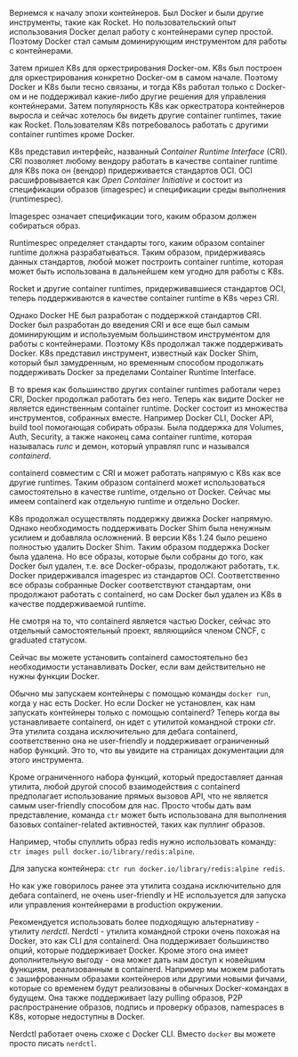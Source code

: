 Вернемся к началу эпохи контейнеров. Был Docker и были другие инструменты, такие как Rocket. Но пользовательский опыт использования Docker делал работу с контейнерами супер простой. Поэтому Docker стал самым доминирующим инструментом для работы с контейнерами.

Затем пришел K8s для оркестрирования Docker-ом. K8s был построен для оркестрирования конкретно Docker-ом в самом начале. Поэтому Docker и K8s были тесно связаны, и тогда K8s работал только с Docker-ом и не поддерживал какие-либо другие решения для управления контейнерами. Затем популярность K8s как оркестратора контейнеров выросла и сейчас хотелось бы видеть другие container runtimes, такие как Rocket. Пользователям K8s потребовалось работать с другими container runtimes кроме Docker.

K8s представил интерфейс, названный *Container Runtime Interface* (CRI). CRI позволяет любому вендору работать в качестве container runtime для K8s пока он (вендор) придерживается стандартов OCI. OCI расшифровывается как *Open Container Initiative* и состоит из спецификации образов (imagespec) и спецификации среды выполнения (runtimespec).

Imagespec означает спецификации того, каким образом должен собираться образ.

Runtimespec определяет стандарты того, каким образом container runtime должна разрабатываться. Таким образом, придерживаясь данных стандартов, любой может построить container runtime, которая может быть использована в дальнейшем кем угодно для работы с K8s.

Rocket и другие container runtimes, придерживавшиеся стандартов OCI, теперь поддерживаются в качестве container runtime в K8s через CRI.

Однако Docker НЕ был разработан с поддержкой стандартов CRI. Docker был разработан до введения CRI и все еще был самым доминирующим и используемым большинством инструментом для работы с контейнерами. Поэтому K8s продолжал также поддерживать Docker. K8s представил инструмент, известный как Docker Shim, который был замудренным, но временным способом продолжать поддерживать Docker за пределами Container Runtime Interface.

В то время как большинство других container runtimes работали через CRI, Docker продолжал работать без него. Теперь как видите Docker не является единственным container runtime. Docker состоит из множества инструментов, собранных вместе. Например Docker CLI, Docker API, build tool помогающая собирать образы. Была поддержка для Volumes, Auth, Security, а также наконец сама container runtime, которая называлась *runc* и демон, который управлял runc и назывался *containerd*.

containerd совместим с CRI и может работать напрямую с K8s как все другие runtimes. Таким образом containerd может использоваться самостоятельно в качестве runtime, отдельно от Docker. Сейчас мы имеем containerd как отдельную runtime и отдельно Docker.

K8s продолжал осуществлять поддержку движка Docker напрямую. Однако необходимость поддерживать Docker Shim была ненужным усилием и добавляла осложнений. В версии K8s 1.24 было решено полностью удалить Docker Shim. Таким образом поддержка Docker была удалена. Но все образы, которые были собраны до того, как Docker был удален, т.е. все Docker-образы, продолжают работать, т.к. Docker придерживался imagespec из стандартов OCI. Соответственно все образы собранные Docker соответствуют стандартам, они продолжают работать с containerd, но сам Docker был удален из K8s в качестве поддерживаемой runtime.

Не смотря на то, что containerd является частью Docker, сейчас это отдельный самостоятельный проект, являющийся членом CNCF, с graduated статусом.

Сейчас вы можете установить containerd самостоятельно без необходимости устанавливать Docker, если вам действительно не нужны функции Docker.

Обычно мы запускаем контейнеры с помощью команды `docker run`, когда у нас есть Docker. Но если Docker не установлен, как нам запускать контейнеры только с помощью containerd? Теперь когда вы устанавливаете containerd, он идет с утилитой командной строки *ctr*. Эта утилита создана исключительно для дебага containerd, соответственно она не user-friendly и поддерживает ограниченный набор функций. Это то, что вы увидите на страницах документации для этого инструмента.

Кроме ограниченного набора функций, который предоставляет данная утилита, любой другой способ взаимодействия с containerd предполагает использование прямых вызовов API, что не является самым user-friendly способом для нас. Просто чтобы дать вам представление, команда `ctr` может быть использована для выполнения базовых container-related активностей, таких как пуллинг образов.

Например, чтобы спуллить образ redis нужно использовать команду: `ctr images pull docker.io/library/redis:alpine`.

Для запуска контейнера: `ctr run docker.io/library/redis:alpine redis`.

Но как уже говорилось ранее эта утилита создана исключительно для дебага containerd, не очень user-friendly и НЕ используется для запуска или управления контейнерами в production окружении.

Рекомендуется использовать более подходящую альтернативу - утилиту *nerdctl*. Nerdctl - утилита командной строки очень похожая на Docker, это как CLI для containerd. Она поддерживает большинство опций, которые поддерживает Docker. Кроме этого она имеет дополнительную выгоду - она может дать нам доступ к новейшим функциям, реализованным в containerd. Например мы можем работать с зашифрованным образами контейнеров или другими новыми фичами, которые со временем будут реализованы в обычных Docker-командах в будущем. Она также поддерживает lazy pulling образов, P2P распространение образов, подпись и проверку образов, namespaces в K8s, которые недоступны в Docker.

Nerdctl работает очень схоже с Docker CLI. Вместо `docker` вы можете просто писать `nerdctl`.